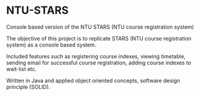 # NTU-STARS
Console based version of the NTU STARS (NTU course registration system)

The objective of this project is to replicate STARS (NTU course registration system) as a console based system. 

Included features such as registering course indexes, viewing timetable, sending email for successful course registration, adding course indexes to wait-list etc.

Written in Java and applied object oriented concepts, software design principle (SOLID).
